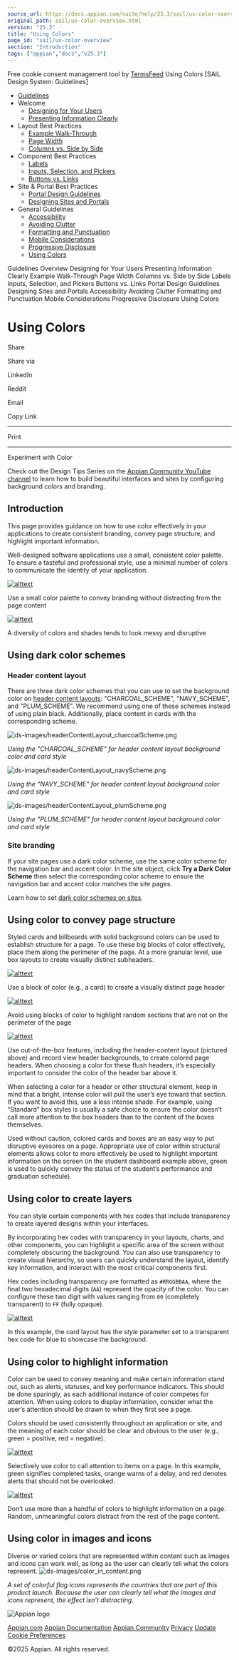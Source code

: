 ```yaml
---
source_url: https://docs.appian.com/suite/help/25.3/sail/ux-color-overview.html
original_path: sail/ux-color-overview.html
version: "25.3"
title: "Using Colors"
page_id: "sail/ux-color-overview"
section: "Introduction"
tags: ["appian","docs","v25.3"]
---
```



Free cookie consent management tool by [TermsFeed](https://www.termsfeed.com/) Using Colors \[SAIL Design System: Guidelines\]

-   [Guidelines](/suite/help/25.3/sail/guidance.html)
-   Welcome
    -   [Designing for Your Users](/suite/help/25.3/sail/ux-designing-for-your-users.html)
    -   [Presenting Information Clearly](/suite/help/25.3/sail/ux-presenting-information-clearly.html)
-   Layout Best Practices
    -   [Example Walk-Through](/suite/help/25.3/sail/ux-example-walkthrough.html)
    -   [Page Width](/suite/help/25.3/sail/ux-page-width.html)
    -   [Columns vs. Side by Side](/suite/help/25.3/sail/ux-columns-and-side-by-side.html)
-   Component Best Practices
    -   [Labels](/suite/help/25.3/sail/ux-labels.html)
    -   [Inputs, Selection, and Pickers](/suite/help/25.3/sail/ux-inputs.html)
    -   [Buttons vs. Links](/suite/help/25.3/sail/ux-buttons-vs-links.html)
-   Site & Portal Best Practices
    -   [Portal Design Guidelines](/suite/help/25.3/sail/ux-portals.html)
    -   [Designing Sites and Portals](/suite/help/25.3/sail/ux-site-branding.html)
-   General Guidelines
    -   [Accessibility](/suite/help/25.3/sail/ux-accessibility.html)
    -   [Avoiding Clutter](/suite/help/25.3/sail/ux-avoiding-clutter.html)
    -   [Formatting and Punctuation](/suite/help/25.3/sail/ux-formatting-and-punctuation.html)
    -   [Mobile Considerations](/suite/help/25.3/sail/ux-mobile-considerations.html)
    -   [Progressive Disclosure](/suite/help/25.3/sail/ux-progressive-disclosure.html)
    -   [Using Colors](#)

Guidelines Overview Designing for Your Users Presenting Information Clearly Example Walk-Through Page Width Columns vs. Side by Side Labels Inputs, Selection, and Pickers Buttons vs. Links Portal Design Guidelines Designing Sites and Portals Accessibility Avoiding Clutter Formatting and Punctuation Mobile Considerations Progressive Disclosure Using Colors

# Using Colors

Share

Share via

LinkedIn

Reddit

Email

Copy Link

* * *

Print

* * *

Experiment with Color

Check out the Design Tips Series on the [Appian Community YouTube channel](https://www.youtube.com/@AppianCommunity) to learn how to build beautiful interfaces and sites by configuring background colors and branding.

## Introduction

This page provides guidance on how to use color effectively in your applications to create consistent branding, convey page structure, and highlight important information.

Well-designed software applications use a small, consistent color palette. To ensure a tasteful and professional style, use a minimal number of colors to communicate the identity of your application.

[![alttext](ds-images/color_palette_do.png)](ds-images/color_palette_do.png)

Use a small color palette to convey branding without distracting from the page content

[![alttext](ds-images/color_palette_dont.png)](ds-images/color_palette_dont.png)

A diversity of colors and shades tends to look messy and disruptive

## Using dark color schemes

### Header content layout

There are three dark color schemes that you can use to set the background color on [header content layouts](ux-header-content-layout.html#background-color): "CHARCOAL\_SCHEME", "NAVY\_SCHEME", and "PLUM\_SCHEME". We recommend using one of these schemes instead of using plain black. Additionally, place content in cards with the corresponding scheme.

![ds-images/headerContentLayout_charcoalScheme.png](ds-images/headerContentLayout_charcoalScheme.png)

_Using the "CHARCOAL\_SCHEME" for header content layout background color and card style_

![ds-images/headerContentLayout_navyScheme.png](ds-images/headerContentLayout_navyScheme.png)

_Using the "NAVY\_SCHEME" for header content layout background color and card style_

![ds-images/headerContentLayout_plumScheme.png](ds-images/headerContentLayout_plumScheme.png)

_Using the "PLUM\_SCHEME" for header content layout background color and card style_

### Site branding

If your site pages use a dark color scheme, use the same color scheme for the navigation bar and accent color. In the site object, click **Try a Dark Color Scheme** then select the corresponding color scheme to ensure the navigation bar and accent color matches the site pages.

Learn how to set [dark color schemes on sites](ux-site-branding.html#dark-color-schemes-sites).

## Using color to convey page structure

Styled cards and billboards with solid background colors can be used to establish structure for a page. To use these big blocks of color effectively, place them along the perimeter of the page. At a more granular level, use box layouts to create visually distinct subheaders.

[![alttext](ds-images/color_block_do.png)](ds-images/color_block_do.png)

Use a block of color (e.g., a card) to create a visually distinct page header

[![alttext](ds-images/color_block_dont.png)](ds-images/color_block_dont.png)

Avoid using blocks of color to highlight random sections that are not on the perimeter of the page

[![alttext](ds-images/color_header_flush.png)](ds-images/color_header_flush.png)

Use out-of-the-box features, including the header-content layout (pictured above) and record view header backgrounds, to create colored page headers. When choosing a color for these flush headers, it’s especially important to consider the color of the header bar above it.

When selecting a color for a header or other structural element, keep in mind that a bright, intense color will pull the user’s eye toward that section. If you want to avoid this, use a less intense shade. For example, using “Standard” box styles is usually a safe choice to ensure the color doesn’t call more attention to the box headers than to the content of the boxes themselves.

Used without caution, colored cards and boxes are an easy way to put disruptive eyesores on a page. Appropriate use of color within structural elements allows color to more effectively be used to highlight important information on the screen (in the student dashboard example above, green is used to quickly convey the status of the student’s performance and graduation schedule).

## Using color to create layers

You can style certain components with hex codes that include transparency to create layered designs within your interfaces.

By incorporating hex codes with transparency in your layouts, charts, and other components, you can highlight a specific area of the screen without completely obscuring the background. You can also use transparency to create visual hierarchy, so users can quickly understand the layout, identify key information, and interact with the most critical components first.

Hex codes including transparency are formatted as `#RRGGBBAA`, where the final two hexadecimal digits (`AA`) represent the opacity of the color. You can configure these two digit with values ranging from `00` (completely transparent) to `FF` (fully opaque).

[![alttext](ds-images/color_opacity_do.png)](ds-images/color_opacity_do.png)

In this example, the card layout has the _style_ parameter set to a transparent hex code for blue to showcase the background.

## Using color to highlight information

Color can be used to convey meaning and make certain information stand out, such as alerts, statuses, and key performance indicators. This should be done sparingly, as each additional instance of color competes for attention. When using colors to display information, consider what the user’s attention should be drawn to when they first see a page.

Colors should be used consistently throughout an application or site, and the meaning of each color should be clear and obvious to the user (e.g., green = positive, red = negative).

[![alttext](ds-images/color_info_do.png)](ds-images/color_info_do.png)

Selectively use color to call attention to items on a page. In this example, green signifies completed tasks, orange warns of a delay, and red denotes alerts that should not be overlooked.

[![alttext](ds-images/color_info_dont.png)](ds-images/color_info_dont.png)

Don’t use more than a handful of colors to highlight information on a page. Random, unmeaningful colors distract from the rest of the page content.

## Using color in images and icons

Diverse or varied colors that are represented within content such as images and icons can work well, as long as the user can clearly tell what the colors represent. ![ds-images/color_in_content.png](ds-images/color_in_content.png)

_A set of colorful flag icons represents the countries that are part of this product launch. Because the user can clearly tell what the images and icons represent, the effect isn’t distracting._

![Appian logo](../images/design-sys/logo-appian-white-rebrand.svg)

[Appian.com](https://www.appian.com/) [Appian Documentation](/suite/help/25.3/) [Appian Community](https://community.appian.com) [Privacy](https://appian.com/legal/privacy-information.html) [Update Cookie Preferences](#)
 

©2025 Appian. All rights reserved.